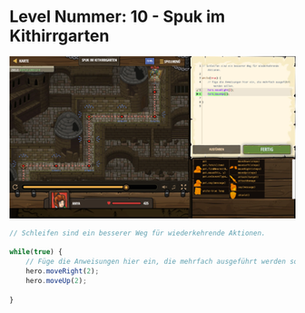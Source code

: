 # Level Nummer: 10 - Spuk im Kithirrgarten

![Screenshot of the level](welt1-level10.png)

```js
// Schleifen sind ein besserer Weg für wiederkehrende Aktionen.

while(true) {
    // Füge die Anweisungen hier ein, die mehrfach ausgeführt werden sollen.
    hero.moveRight(2);
    hero.moveUp(2);
    
}
```